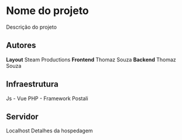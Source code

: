 # Nome do projeto

Descrição do projeto

## Autores

**Layout**  Steam Productions
**Frontend**   Thomaz Souza
**Backend**  Thomaz Souza

## Infraestrutura
Js - Vue
PHP - Framework Postali

## Servidor
Localhost
Detalhes da hospedagem
